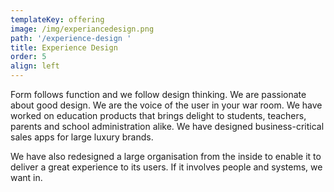 ```yaml
---
templateKey: offering
image: /img/experiancedesign.png
path: '/experience-design '
title: Experience Design
order: 5
align: left
---
```

Form follows function and we follow design thinking. We are passionate about good design. We are the voice of the user in your war room. We have worked on education products that brings delight to students, teachers, parents and school administration alike. We have designed business-critical sales apps for large luxury brands. 



We have also redesigned a large  organisation from the inside to enable it to deliver a great experience to its users. If it involves people and systems, we want in.
